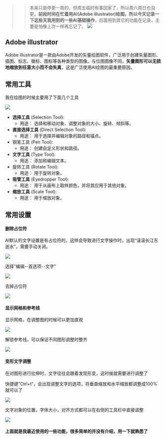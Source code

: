>> 本来只是停更一周的，但周五临时有事回家了，所以周六周日也没更。**前段时间在忙着用AI(Adobe illustrator)绘图，所以今天记录一下这些天我用到的一些AI基础操作**，后面用到其它的功能在记录，主要是怕像上次一样再忘记了。
![](https://files.mdnice.com/user/23696/82b1100b-3fba-4f21-8553-0ecb7e304bb9.png)


## Adobe illustrator

Adobe Illustrator是一款由Adobe开发的矢量绘图软件，广泛用于创建矢量图形、插图、标志、徽标、图标等各种类型的图像。与位图图像不同，**矢量图形可以无损地缩放到任意大小而不会失真**，这是广泛使用AI绘图的最重要原因。


## 常用工具

我在绘图的时候主要用了下面几个工具

![](https://files.mdnice.com/user/23696/3961f6da-8d6e-4d4e-ad6a-d87867d5b779.png)

- **选择工具** (Selection Tool):
  - 用途： 选择和移动对象、调整对象的大小、旋转、倾斜等。
- **直接选择工具** (Direct Selection Tool):
  - 用途： 用于选择并编辑对象的路径和锚点。
- 钢笔工具 (Pen Tool):
  - 用途： 创建自定义形状和路径。
- **文字工具** (Type Tool):
  - 用途： 添加和编辑文本。
- 旋转工具 (Rotate Tool):
  - 用途： 用于旋转对象。
- **吸管工具** (Eyedropper Tool):
  - 用途： 用于从画布上取样颜色，并将其应用于其他对象。
- **缩放工具** (Scale Tool):
  - 用途： 用于缩放对象。
 
## 常用设置

#### 删除占位符

AI默认的文字设置是有占位符的，这样会导致进行文字操作时，出现“滚滚长江东逝水”，需要手动关闭。

![](https://files.mdnice.com/user/23696/fcbf07e8-479e-4bcc-aefe-e4f3f6b7a74c.png)

选择”编辑--首选项--文字“

![](https://files.mdnice.com/user/23696/a0bb31ee-1e01-4bab-b5b6-7a9d81584741.png)

去掉占位符

![](https://files.mdnice.com/user/23696/d9d8bd3d-d833-40c6-b6a4-f761d6bc6692.png)

#### 显示网格和参考线

显示网格，在调整图的时候可以更加直观

![](https://files.mdnice.com/user/23696/788c27e2-e981-4bf5-9654-3868a732c3c0.png)

解锁参考线，可以保证不同图形调整时整齐

![](https://files.mdnice.com/user/23696/17d13d76-7776-4b66-83de-0f911e2beffc.png)

#### 变形文字调整

在对图形进行拉伸时，文字往往会跟着发现形变，这时候就需要进行调整了

快捷键”Ctrl+t“，会出现调整文字的选项，将垂直缩放和水平缩放都调整成100%就可以了

![](https://files.mdnice.com/user/23696/824dfb99-312a-44e6-9759-461b6c542039.png)


文字对象的位置，字体大小，对齐方式都可以在右侧的工具栏中直接调整

![](https://files.mdnice.com/user/23696/2b9ec219-b39b-4058-bbb8-b3b1cb217527.png)


#### 上面就是我最近使用的一些功能，很多简单的并没有介绍，用一下就熟悉了

